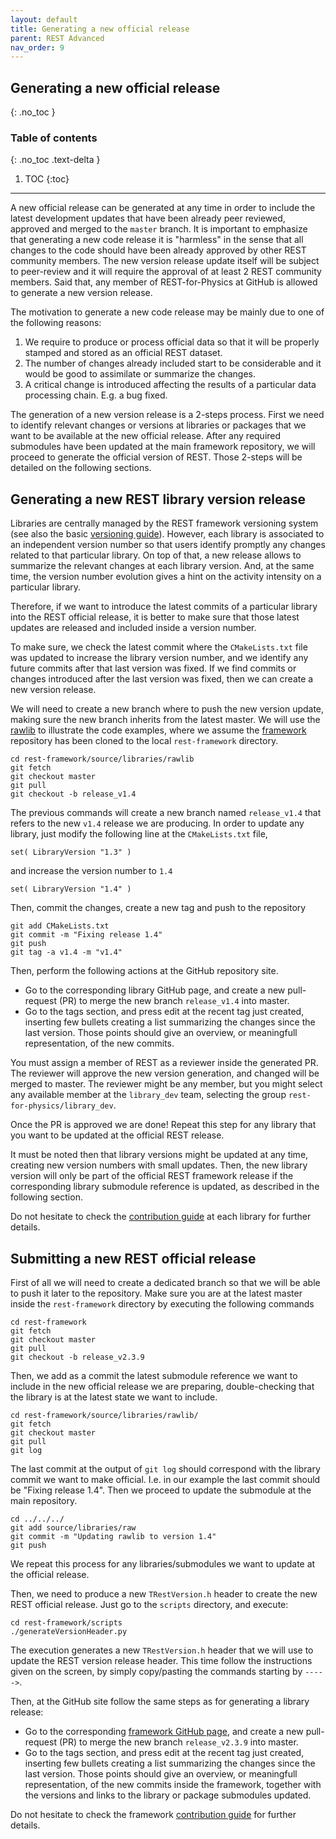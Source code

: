 ```yaml
---
layout: default
title: Generating a new official release
parent: REST Advanced
nav_order: 9
---
```


## Generating a new official release
{: .no_toc }

### Table of contents
{: .no_toc .text-delta }

1. TOC
{:toc}

---

A new official release can be generated at any time in order to include the latest development updates that have been already peer reviewed, approved and merged to the `master` branch. It is important to emphasize that generating a new code release it is "harmless" in the sense that all changes to the code should have been already approved by other REST community members. The new version release update itself will be subject to peer-review and it will require the approval of at least 2 REST community members. Said that, any member of REST-for-Physics at GitHub is allowed to generate a new version release.

The motivation to generate a new code release may be mainly due to one of the following reasons:

1. We require to produce or process official data so that it will be properly stamped and stored as an official REST dataset.
2. The number of changes already included start to be considerable and it would be good to assimilate or summarize the changes.
3. A critical change is introduced affecting the results of a particular data processing chain. E.g. a bug fixed.

The generation of a new version release is a 2-steps process. First we need to identify relevant changes or versions at libraries or packages that we want to be available at the new official release. After any required submodules have been updated at the main framework repository, we will proceed to generate the official version of REST. Those 2-steps will be detailed on the following sections.

## Generating a new REST library version release

Libraries are centrally managed by the REST framework versioning system (see also the basic [versioning guide](../rest-basics/rest-versioning.md)). However, each library is associated to an independent version number so that users identify promptly any changes related to that particular library. On top of that, a new release allows to summarize the relevant changes at each library version. And, at the same time, the version number evolution gives a hint on the activity intensity on a particular library. 

Therefore, if we want to introduce the latest commits of a particular library into the REST official release, it is better to make sure that those latest updates are released and included inside a version number.

To make sure, we check the latest commit where the `CMakeLists.txt` file was updated to increase the library version number, and we identify any future commits after that last version was fixed. If we find commits or changes introduced after the last version was fixed, then we can create a new version release.

We will need to create a new branch where to push the new version update, making sure the new branch inherits from the latest master. We will use the [rawlib](https://github.com/rest-for-physics/rawlib) to illustrate the code examples, where we assume the [framework](https://github.com/rest-for-physics/framework) repository has been cloned to the local `rest-framework` directory.

```
cd rest-framework/source/libraries/rawlib
git fetch
git checkout master
git pull
git checkout -b release_v1.4
```

The previous commands will create a new branch named `release_v1.4` that refers to the new `v1.4` release we are producing. In order to update any library, just modify the following line at the `CMakeLists.txt` file,

```
set( LibraryVersion "1.3" )
```

and increase the version number to `1.4`

```
set( LibraryVersion "1.4" )
```

Then, commit the changes, create a new tag and push to the repository

```
git add CMakeLists.txt
git commit -m "Fixing release 1.4"
git push
git tag -a v1.4 -m "v1.4"
```

Then, perform the following actions at the GitHub repository site.

* Go to the corresponding library GitHub page, and create a new pull-request (PR) to merge the new branch `release_v1.4` into master.
* Go to the tags section, and press edit at the recent tag just created, inserting few bullets creating a list summarizing the changes since the last version. Those points should give an overview, or meaningfull representation, of the new commits.

You must assign a member of REST as a reviewer inside the generated PR. The reviewer will approve the new version generation, and changed will be merged to master.  The reviewer might be any member, but you might select any available member at the `library_dev` team, selecting the group `rest-for-physics/library_dev`.

Once the PR is approved we are done! Repeat this step for any library that you want to be updated at the official REST release.

It must be noted then that library versions might be updated at any time, creating new version numbers with small updates. Then, the new library version will only be part of the official REST framework release if the corresponding library submodule reference is updated, as described in the following section.

Do not hesitate to check the [contribution guide](https://github.com/rest-for-physics/rawlib/blob/master/CONTRIBUTING.md) at each library for further details.

## Submitting a new REST official release

First of all we will need to create a dedicated branch so that we will be able to push it later to the repository. Make sure you are at the latest master inside the `rest-framework` directory by executing the following commands

```
cd rest-framework
git fetch
git checkout master
git pull
git checkout -b release_v2.3.9
```

Then, we add as a commit the latest submodule reference we want to include in the new official release we are preparing, double-checking that the library is at the latest state we want to include.

```
cd rest-framework/source/libraries/rawlib/
git fetch
git checkout master
git pull
git log
```

The last commit at the output of `git log` should correspond with the library commit we want to make official. I.e. in our example the last commit should be "Fixing release 1.4". Then we proceed to update the submodule at the main repository.

```
cd ../../../
git add source/libraries/raw
git commit -m "Updating rawlib to version 1.4"
git push
```

We repeat this process for any libraries/submodules we want to update at the official release.

Then, we need to produce a new `TRestVersion.h` header to create the new REST official release. Just go to the `scripts` directory, and execute:

```
cd rest-framework/scripts
./generateVersionHeader.py
```

The execution generates a new `TRestVersion.h` header that we will use to update the REST version release header. This time follow the instructions given on the screen, by simply copy/pasting the commands starting by `----->`.

Then, at the GitHub site follow the same steps as for generating a library release:

* Go to the corresponding [framework GitHub page](https://github.com/rest-for-physics/framework), and create a new pull-request (PR) to merge the new branch `release_v2.3.9` into master.
* Go to the tags section, and press edit at the recent tag just created, inserting few bullets creating a list summarizing the changes since the last version. Those points should give an overview, or meaningfull representation, of the new commits inside the framework, together with the versions and links to the library or package submodules updated.

Do not hesitate to check the framework [contribution guide](https://github.com/rest-for-physics/framework/blob/master/CONTRIBUTING.md) for further details.
